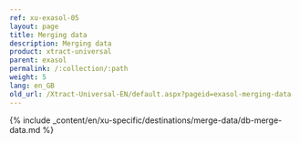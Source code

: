 ```yaml
---
ref: xu-exasol-05
layout: page
title: Merging data
description: Merging data
product: xtract-universal
parent: exasol
permalink: /:collection/:path
weight: 5
lang: en_GB
old_url: /Xtract-Universal-EN/default.aspx?pageid=exasol-merging-data
---
```


{% include _content/en/xu-specific/destinations/merge-data/db-merge-data.md  %}
